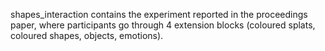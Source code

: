 shapes_interaction contains the experiment reported in the proceedings paper, where participants go through 4 extension blocks (coloured splats, coloured shapes, objects, emotions).